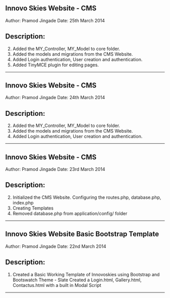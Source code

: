 Innovo Skies Website - CMS
---------------------------------------------
Author: Pramod Jingade
Date: 25th March 2014

Description:
------------
2. Added the MY_Controller, MY_Model to core folder.
3. Added the models and migrations from the CMS Website.
4. Added Login authentication, User creation and authentication.
5. Added TinyMCE plugin for editing pages.
--------------------------------------------------------------------------------

Innovo Skies Website - CMS
---------------------------------------------
Author: Pramod Jingade
Date: 24th March 2014

Description:
------------
2. Added the MY_Controller, MY_Model to core folder.
3. Added the models and migrations from the CMS Website.
4. Added Login authentication, User creation and authentication.
--------------------------------------------------------------------------------

Innovo Skies Website - CMS
---------------------------------------------
Author: Pramod Jingade
Date: 23rd March 2014

Description:
------------
2. Initialized the CMS Website. Configuring the routes.php, database.php, index.php
3. Creating Templates
4. Removed database.php from application/config/ folder
--------------------------------------------------------------------------------

Innovo Skies Website Basic Bootstrap Template
---------------------------------------------
Author: Pramod Jingade
Date: 22nd March 2014


Description:
------------
1. Created a Basic Working Template of Innovoskies using Bootstrap and Bootswatch Theme - Slate
Created a Login.html, Gallery.html, Contactus.html with a built in Modal Script
--------------------------------------------------------------------------------
